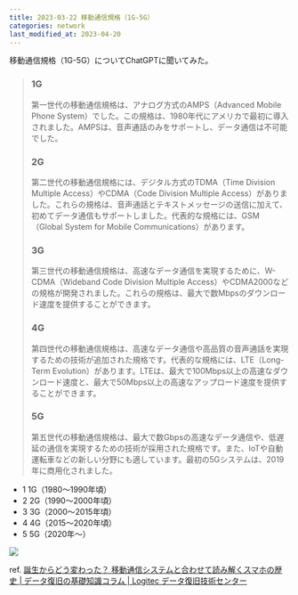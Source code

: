 ```yaml
---
title: 2023-03-22 移動通信規格（1G-5G）
categories: network
last_modified_at: 2023-04-20
---
```


移動通信規格（1G-5G）についてChatGPTに聞いてみた。

> ### 1G
> 第一世代の移動通信規格は、アナログ方式のAMPS（Advanced Mobile Phone System）でした。この規格は、1980年代にアメリカで最初に導入されました。AMPSは、音声通話のみをサポートし、データ通信は不可能でした。
> 
> ### 2G
> 第二世代の移動通信規格には、デジタル方式のTDMA（Time Division Multiple Access）やCDMA（Code Division Multiple Access）がありました。これらの規格は、音声通話とテキストメッセージの送信に加えて、初めてデータ通信もサポートしました。代表的な規格には、GSM（Global System for Mobile Communications）があります。
> 
> ### 3G
> 第三世代の移動通信規格は、高速なデータ通信を実現するために、W-CDMA（Wideband Code Division Multiple Access）やCDMA2000などの規格が開発されました。これらの規格は、最大で数Mbpsのダウンロード速度を提供することができます。
> 
> ### 4G
> 第四世代の移動通信規格は、高速なデータ通信や高品質の音声通話を実現するための技術が追加された規格です。代表的な規格には、LTE（Long-Term Evolution）があります。LTEは、最大で100Mbps以上の高速なダウンロード速度と、最大で50Mbps以上の高速なアップロード速度を提供することができます。
> 
> ### 5G
> 第五世代の移動通信規格は、最大で数Gbpsの高速なデータ通信や、低遅延の通信を実現するための技術が採用された規格です。また、IoTや自動運転車などの新しい分野にも適しています。最初の5Gシステムは、2019年に商用化されました。

- 1 1G（1980～1990年頃）
- 2 2G（1990～2000年頃）
- 3 3G（2000～2015年頃）
- 4 4G（2015～2020年頃）
- 5 5G（2020年～）

![](https://www.logitec.co.jp/data_recovery/wordpress/wp-content/uploads/2022/02/column123b-1024x683.jpg)

ref. [誕生からどう変わった？ 移動通信システムと合わせて読み解くスマホの歴史 \| データ復旧の基礎知識コラム \| Logitec データ復旧技術センター](https://www.logitec.co.jp/data_recovery/column/vol123/)
